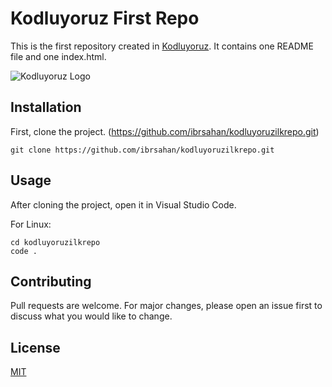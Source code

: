 # Kodluyoruz First Repo

This is the first repository created in [Kodluyoruz](https://kodluyoruz.org/). It contains one README file and one index.html.

![Kodluyoruz Logo]([https://scontent.fadb3-2.fna.fbcdn.net/v/t39.30808-6/348281523_191542193375967_1073117477406694231_n.png?_nc_cat=103&ccb=1-7&_nc_sid=efb6e6&_nc_ohc=7NzIJ2sT8TMAX9AfUXi&_nc_ht=scontent.fadb3-2.fna&oh=00_AfBSuaRrTlz3WQsEoHh1PIxpEdTiAK2IcflTjtoQKESB7g&oe=65D3B5AA](https://avatars.githubusercontent.com/u/30476529?s=280&v=4))

## Installation

First, clone the project. (https://github.com/ibrsahan/kodluyoruzilkrepo.git)

```
git clone https://github.com/ibrsahan/kodluyoruzilkrepo.git

```

## Usage

After cloning the project, open it in Visual Studio Code.

For Linux:

```
cd kodluyoruzilkrepo
code .

```

## Contributing

Pull requests are welcome. For major changes, please open an issue first to discuss what you would like to change.

## License

[MIT](https://opensource.org/license/mit/)

